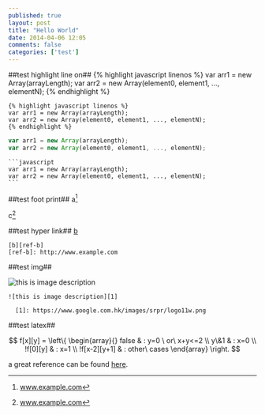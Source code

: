 ```yaml
---
published: true
layout: post
title: "Hello World"
date: 2014-04-06 12:05
comments: false
categories: ['test']
---
```


##test highlight line on##
{% highlight javascript linenos %}
var arr1 = new Array(arrayLength);
var arr2 = new Array(element0, element1, ..., elementN);
{% endhighlight %}

    {% highlight javascript linenos %}
    var arr1 = new Array(arrayLength);
    var arr2 = new Array(element0, element1, ..., elementN);
    {% endhighlight %}

```javascript
var arr1 = new Array(arrayLength);
var arr2 = new Array(element0, element1, ..., elementN);
```

    ```javascript
    var arr1 = new Array(arrayLength);
    var arr2 = new Array(element0, element1, ..., elementN);
    ```

##test foot print##
a[^ref-a]

 [^ref-a]: www.example.com

c[^ref-c]

  [^ref-c]:  www.example.com


##test hyper link##
[b][ref-b]

 [ref-b]: http://www.example.com

    [b][ref-b]
    [ref-b]: http://www.example.com


##test img##


![this is image description][1]

  [1]: https://www.google.com.hk/images/srpr/logo11w.png

```
![this is image description][1]

  [1]: https://www.google.com.hk/images/srpr/logo11w.png
```

##test latex##

$$
f[x][y] = \left\{
  \begin{array}{}
    false & : y=0 \ or\ x+y<=2 \\
    y\&1 & : x=0 \\
    !f[0][y] & : x=1 \\
    !f[x-2][y+1] & : other\ cases
  \end{array}
\right.
$$

a great reference can be found [here](http://en.wikibooks.org/wiki/LaTeX/Advanced_Mathematics).
